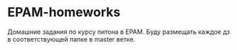 # EPAM-homeworks

Домашние задания по курсу питона в EPAM.
Буду размещать каждое дз в соответствующей папке в master ветке.
